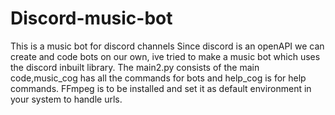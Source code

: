 # Discord-music-bot
This is a music bot for discord channels
Since discord is an openAPI we can create and code bots on our own, ive tried to make a music bot which uses the discord inbuilt library.
The main2.py consists of the main code,music_cog has all the commands for bots and help_cog is for help commands.
FFmpeg is to be installed and set it as default environment in your system to handle urls.
